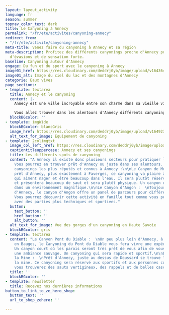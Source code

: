 ```yaml
---
layout: layout_activity
language: fr
season: summer
topnav_color_text: dark
title: Le Canyoning à Annecy
permalink: "/fr/ete/activites/canyoning-annecy"
redirect_from:
- "/fr/ete/activite/canyoning-annecy"
meta-title: Venez faire du canyoning à Annecy et sa région
meta-description: Profitez des différents canyonings proche d'Annecy pour des moments
  d'évasions et de sensation forte.
baseline: Canyoning autour d'Annecy
engage: Du fun et du sport avec le canyoning à Annecy
image01_href: https://res.cloudinary.com/deddrj0yb/image/upload/v1643642798/website/Canyon%2074/aurelien-krier-pwyueOgekMM-unsplash_1_x234ex.jpg
image01_alt: Image du ciel du lac et des montagnes d'Annecy
categorie: Eaux vives
page_sections:
- template: textarea
  title: Annecy et le canyoning
  content: |-
    Annecy est une ville incroyable entre son charme dans sa vieille ville, appelé "La petite Venise des Alpes" et son environnement qui l'entoure. Le lac d'Annecy, ses montagnes qui l'entourent vous offrent des panoramas sublimes aux diverses activités. Annecy, c'est une multitude d'activités Outdoors pour tout le monde. C'est également un lieu où la pratique du canyoning est parfaite.

    Vous allez trouver dans les alentours d'Annecy différents canyonings qui vous permettront de vous initier, de débuter, de vivre des sensations fortes tout comme découvrir des paysages et des lieux où l'eau sculpte la roche. Il y en aura pour tous les goûts et les niveaux. A Annecy, on y trouve des canyonings pour les familles, pour les plus sportifs, pour découvrir des lieux, pour vivre des sensations fortes.
  blockBGcolor: ''
- template: imgWide
  blockBGcolor: blancGris
  image_href: https://res.cloudinary.com/deddrj0yb/image/upload/v1649235420/website/assets/Recadr%C3%A9es/canyoning.png
  alt_text_for_image: Equipement de canyoning
- template: 2colimgtxt
  image_col_left_href: https://res.cloudinary.com/deddrj0yb/image/upload/v1643644207/website/Canyon%2074/adrien-brunat-TYhHahHQghE-unsplash_qnhgfz.jpg
  captiontitleuppercase: Annecy et ses canyonings
  title: Les différents spots de canyoning
  content: "A Annecy il existe donc plusieurs secteurs pour pratiquer le canyoning.
    Vous pourrez en trouver prêt d'Annecy ou juste dans ses alentours. Voici les différents
    canyonings les plus réputés et connus à Annecy :\n\nLe Canyon de Montmin :  \nTout
    prêt d'Annecy, plus exactement à Faverges, ce canyoning va plaire à tous ceux
    qui aiment nager et être beaucoup dans l'eau. Il sera plutôt réservé aux sportifs
    et présentera beaucoup de saut et sera plutôt physique. Un canyon qui sera également
    dans un environnement magnifique.\n\nLe Canyon d'Angon :  \nToujours tout prêt
    d'Annecy, le canyon d'Angon offre un panel de parcours pour différents niveaux.
    Vous pourrez découvrir cette activité en famille tout comme vous perfectionner
    avec des parties plus techniques et sportives."
  button:
    text_button: ''
    href_button: ''
    alt_button: ''
  alt_text_for_image: Vue des gorges d'un canyoning en Haute Savoie
  blockBGcolor: gris
- template: textarea
  content: "Le Canyon Pont du Diable :  \nUn peu plus loin d'Annecy, à Bellecombe
    en Bauges, le Canyoning du Pont du Diable vous fera vivre une expérience unique.
    Un canyon court où les parois seront très prêt de vous afin de vous plonger dans
    une ambiance sauvage. Un canyoning qui sera rapide et sportif.\n\nLe Canyon de
    la Mine :  \nPrêt d'Annecy, juste au dessus de Doussard se trouve le canyon de
    la mine. Ce canyoning sera réservé aux sportifs et aux personnes confirmés où
    vous trouverez des sauts vertigineux, des rappels et de belles cascades."
  title: ''
  blockBGcolor: ''
- template: newsletter
  title: Recevez nos dernières informations
button_to_link_to_ze_hero_shop:
  button_text: ''
  url_to_shop_zehero: ''

---
```

